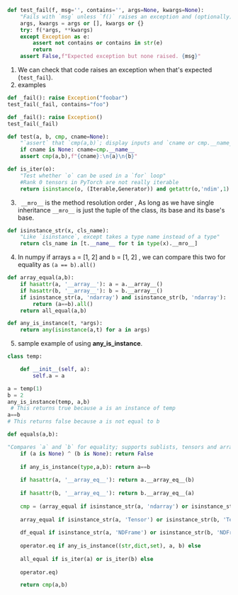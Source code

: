 


```Python
def test_fail(f, msg='', contains='', args=None, kwargs=None):
    "Fails with `msg` unless `f()` raises an exception and (optionally) has `contains` in `e.args`"
    args, kwargs = args or [], kwargs or {}
    try: f(*args, **kwargs)
    except Exception as e:
        assert not contains or contains in str(e)
        return
    assert False,f"Expected exception but none raised. {msg}"
```

1. We can check that code raises an exception when that's expected (`test_fail`).
2. examples 

```Python
def _fail(): raise Exception("foobar")
test_fail(_fail, contains="foo")

def _fail(): raise Exception()
test_fail(_fail)
```


```Python
def test(a, b, cmp, cname=None):
    "`assert` that `cmp(a,b)`; display inputs and `cname or cmp.__name__` if it fails"
    if cname is None: cname=cmp.__name__
    assert cmp(a,b),f"{cname}:\n{a}\n{b}"
```

```Python
def is_iter(o):
    "Test whether `o` can be used in a `for` loop"
    #Rank 0 tensors in PyTorch are not really iterable
    return isinstance(o, (Iterable,Generator)) and getattr(o,'ndim',1)
```

3. ` __mro__`    is the method resolution order , As long as we have single inheritance `__mro__` is just the tuple of the class, its base and its base's base.

```Python
def isinstance_str(x, cls_name):
    "Like `isinstance`, except takes a type name instead of a type"
    return cls_name in [t.__name__ for t in type(x).__mro__]
```

4. In numpy if arrays `a`  = [1, 2] and `b` = [1, 2] , we can compare this two for equality as
    `(a == b).all()`
```Python
def array_equal(a,b):
	if hasattr(a, '__array__'): a = a.__array__()
	if hasattr(b, '__array__'): b = b.__array__()
	if isinstance_str(a, 'ndarray') and isinstance_str(b, 'ndarray'):  
		return (a==b).all() 
	return all_equal(a,b)
```

```Python
def any_is_instance(t, *args):
	return any(isinstance(a,t) for a in args)
```

5. sample example of using **any_is_instance**.

```Python
class temp:

	def __init__(self, a):
		self.a = a

a = temp(1)
b = 2
any_is_instance(temp, a,b)
 # This returns true because a is an instance of temp
a==b 
# This returns false because a is not equal to b
```


```Python
def equals(a,b):

"Compares `a` and `b` for equality; supports sublists, tensors and arrays too"
	if (a is None) ^ (b is None): return False
	
	if any_is_instance(type,a,b): return a==b
	
	if hasattr(a, '__array_eq__'): return a.__array_eq__(b)
	
	if hasattr(b, '__array_eq__'): return b.__array_eq__(a)
	
	cmp = (array_equal if isinstance_str(a, 'ndarray') or isinstance_str(b, 'ndarray') else
	
	array_equal if isinstance_str(a, 'Tensor') or isinstance_str(b, 'Tensor') else
	
	df_equal if isinstance_str(a, 'NDFrame') or isinstance_str(b, 'NDFrame') else
	
	operator.eq if any_is_instance((str,dict,set), a, b) else
	
	all_equal if is_iter(a) or is_iter(b) else
	
	operator.eq)

	return cmp(a,b)
```

